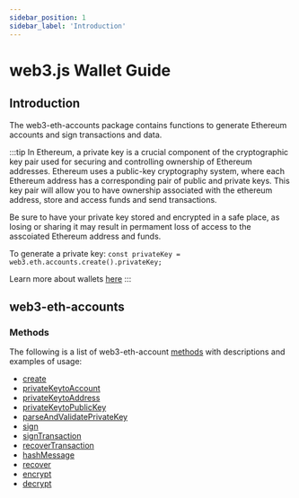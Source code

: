 ```yaml
---
sidebar_position: 1
sidebar_label: 'Introduction'
---
```


# web3.js Wallet Guide

## Introduction

The web3-eth-accounts package contains functions to generate Ethereum accounts and sign transactions and data.

:::tip
In Ethereum, a private key is a crucial component of the cryptographic key pair used for securing and controlling ownership of Ethereum addresses. Ethereum uses a public-key cryptography system, where each Ethereum address has a corresponding pair of public and private keys. This key pair will allow you to have ownership associated with the ethereum address, store and access funds and send transactions.

Be sure to have your private key stored and encrypted in a safe place, as losing or sharing it may result in permament loss of access to the asscoiated Ethereum address and funds.

To generate a private key: `const privateKey = web3.eth.accounts.create().privateKey;`

Learn more about wallets [here](https://ethereum.org/en/wallets/)
:::


## web3-eth-accounts

### Methods

The following is a list of web3-eth-account [methods]( /api/web3-eth-accounts/class/Wallet#Methods) with descriptions and examples of usage: 

- [create](https://docs.web3js.org/libdocs/Accounts#create)
- [privateKeytoAccount](https://docs.web3js.org/libdocs/Accounts#privatekeytoaccount)
- [privateKeytoAddress](https://docs.web3js.org/libdocs/Accounts#privatekeytoaddress)
- [privateKeytoPublicKey](https://docs.web3js.org/libdocs/Accounts#privatekeytopublickey)
- [parseAndValidatePrivateKey](https://docs.web3js.org/libdocs/Accounts#parseandvalidateprivatekey)
- [sign](https://docs.web3js.org/libdocs/Accounts#sign)
- [signTransaction](https://docs.web3js.org/libdocs/Accounts#signtransaction)
- [recoverTransaction](https://docs.web3js.org/libdocs/Accounts#recovertransaction)
- [hashMessage](https://docs.web3js.org/libdocs/Accounts#hashmessage)
- [recover](https://docs.web3js.org/libdocs/Accounts#recover)
- [encrypt](https://docs.web3js.org/libdocs/Accounts#encrypt)
- [decrypt](https://docs.web3js.org/libdocs/Accounts#decrypt)
